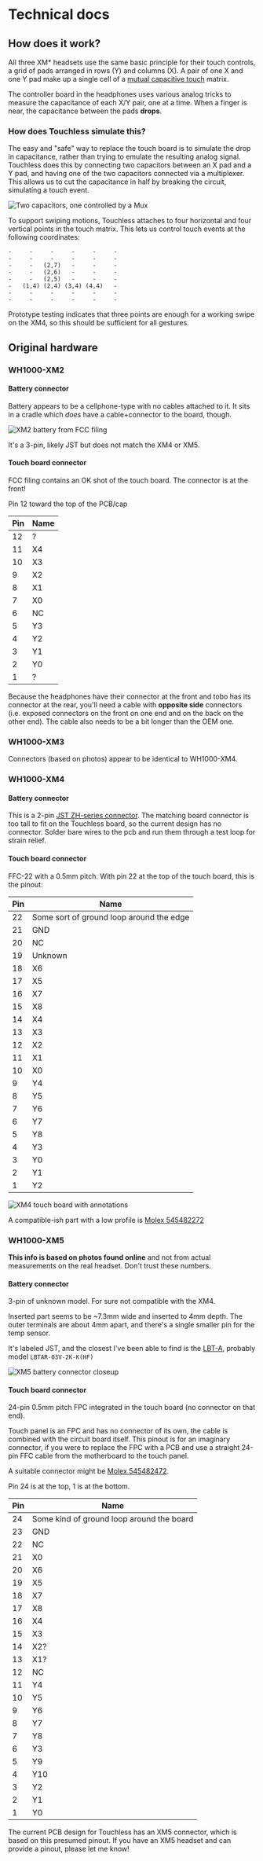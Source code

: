 # Technical docs

## How does it work?

All three XM* headsets use the same basic principle for their touch controls, a grid of pads arranged in rows (Y) and columns (X). A pair of one X and one Y pad make up a single cell of a [mutual capacitive touch](https://www.elektormagazine.com/articles/how-do-capacitive-touch-sensors-work) matrix.

The controller board in the headphones uses various analog tricks to measure the capacitance of each X/Y pair, one at a time. When a finger is near, the capacitance between the pads **drops**.


### How does Touchless simulate this?

The easy and "safe" way to replace the touch board is to simulate the drop in capacitance, rather than trying to emulate the resulting analog signal. Touchless does this by connecting two capacitors between an X pad and a Y pad, and having one of the two capacitors connected via a multiplexer. This allows us to cut the capacitance in half by breaking the circuit, simulating a touch event.

![Two capacitors, one controlled by a Mux](caps.png)


To support swiping motions, Touchless attaches to four horizontal and four vertical points in the touch matrix. This lets us control touch events at the following coordinates: 

```
-     -     -     -     -     -
-     -     -     -     -     -
-     -   (2,7)   -     -     -
-     -   (2,6)   -     -     -
-     -   (2,5)   -     -     -
-   (1,4) (2,4) (3,4) (4,4)   -
-     -     -     -     -     - 
-     -     -     -     -     -
```

Prototype testing indicates that three points are enough for a working swipe on the XM4, so this should be sufficient for all gestures.


## Original hardware
### WH1000-XM2


#### Battery connector
Battery appears to be a cellphone-type with no cables attached to it. It sits in a cradle which *does* have a cable+connector to the board, though.

![XM2 battery from FCC filing](xm2-battery.png)

It's a 3-pin, likely JST but does not match the XM4 or XM5.


#### Touch board connector
FCC filing contains an OK shot of the touch board. The connector is at the front!

Pin 12 toward the top of the PCB/cap

| Pin  | Name |
|------|------|
|  12  |  ?   |
|  11  |  X4  |
|  10  |  X3  |
|   9  |  X2  |
|   8  |  X1  |
|   7  |  X0  |
|   6  |  NC  |
|   5  |  Y3  |
|   4  |  Y2  |
|   3  |  Y1  |
|   2  |  Y0  |
|   1  |  ?   |

Because the headphones have their connector at the front and tobo has its connector at the rear, you'll need a cable with **opposite side** connectors (i.e. exposed connectors on the front on one end and on the back on the other end). The cable also needs to be a bit longer than the OEM one.

### WH1000-XM3

Connectors (based on photos) appear to be identical to WH1000-XM4.


### WH1000-XM4


#### Battery connector
This is a 2-pin [JST ZH-series connector](https://www.jst-mfg.com/product/pdf/eng/eZH.pdf). The matching board connector is too tall to fit on the Touchless board, so the current design has no connector. Solder bare wires to the pcb and run them through a test loop for strain relief.

#### Touch board connector

FFC-22 with a 0.5mm pitch. With pin 22 at the top of the touch board, this is the pinout:

| Pin  | Name |
|------|------|
|  22  |  Some sort of ground loop around the edge |
|  21  |  GND |
|  20  |  NC  |
|  19  |  Unknown  |
|  18  |  X6  |
|  17  |  X5  |
|  16  |  X7  |
|  15  |  X8  |
|  14  |  X4  |
|  13  |  X3  |
|  12  |  X2  |
|  11  |  X1  |
|  10  |  X0  |
|  9   |  Y4  |
|  8   |  Y5  |
|  7   |  Y6  |
|  6   |  Y7  |
|  5   |  Y8  |
|  4   |  Y3  |
|  3   |  Y0  |
|  2   |  Y1  |
|  1   |  Y2  |

![XM4 touch board with annotations](xm4_pinout.png)

A compatible-ish part with a low profile is [Molex 545482272](https://www.molex.com/en-us/products/part-detail-pdf/545482272?display=pdf)


### WH1000-XM5

**This info is based on photos found online** and not from actual measurements on the real headset. Don't trust these numbers.

#### Battery connector
3-pin of unknown model. For sure not compatible with the XM4.

Inserted part seems to be ~7.3mm wide and inserted to 4mm depth.
The outer terminals are about 4mm apart, and there's a single smaller pin for the temp sensor.

It's labeled JST, and the closest I've been able to find is the [LBT-A](https://www.jst.com/products/crimp-style-connectors-wire-to-board-type/lbt-connector-a-type/), probably model `LBTAR-03V-2K-K(HF)`

![XM5 battery connector closeup](xm5-bat-connector.jpg)

#### Touch board connector
24-pin 0.5mm pitch FPC integrated in the touch board (no connector on that end).

Touch panel is an FPC and has no connector of its own, the cable is combined with the circuit board itself. This pinout is for an imaginary connector, if you were to replace the FPC with a PCB and use a straight 24-pin FFC cable from the motherboard to the touch panel.

A suitable connector might be [Molex 545482472](https://www.molex.com/en-us/products/part-detail-pdf/545482472?display=pdf).

Pin 24 is at the top, 1 is at the bottom.

| Pin  | Name |
|------|------|
|  24  | Some kind of ground loop around the board  |
|  23  | GND  |
|  22  | NC   |
|  21  | X0   |
|  20  | X6   |
|  19  | X5   |
|  18  | X7   |
|  17  | X8   |
|  16  | X4   |
|  15  | X3   |
|  14  | X2?  |
|  13  | X1?  |
|  12  | NC   |
|  11  | Y4   |
|  10  | Y5   |
|  9   | Y6   |
|  8   | Y7   |
|  7   | Y8   |
|  6   | Y3   |
|  5   | Y9   |
|  4   | Y10  |
|  3   | Y2   |
|  2   | Y1   |
|  1   | Y0   |

The current PCB design for Touchless has an XM5 connector, which is based on this presumed pinout. If you have an XM5 headset and can provide a pinout, please let me know!